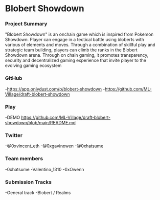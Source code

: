 # Blobert Showdown

### Project Summary
"Blobert Showdown" is an onchain game which is inspired from Pokemon Showdown. Player can engage in a tectical battle using bloberts with various of elements and moves. Through a combination of skillful play and strategic team building, players can climb the ranks in the Blobert Showdown arena. Through on chain gaming, it promotes transparency, security and decentralized gaming experience that invite player to the evolving gaming ecosystem


### GitHub
-https://app.onlydust.com/p/blobert-showdown
-https://github.com/ML-Village/draft-blobert-showdown


### Play
-DEMO https://github.com/ML-Village/draft-blobert-showdown/blob/main/README.md

### Twitter
-@0xvincent_eth
-@0xgavinowen
-@0xhatsume


### Team members
-0xhatsume
-Valentino_1310
-0xOwenn


### Submission Tracks
-General track
-Blobert / Realms
